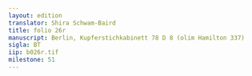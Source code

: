 ```yaml
---
layout: edition
translator: Shira Schwam-Baird
title: folio 26r
manuscript: Berlin, Kupferstichkabinett 78 D 8 (olim Hamilton 337)
sigla: BT
iip: b026r.tif
milestone: 51
---
```

